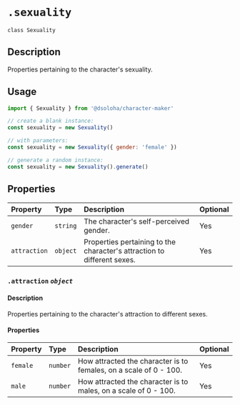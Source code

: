 # `.sexuality`

`class Sexuality`

## Description

Properties pertaining to the character's sexuality.

## Usage

```js
import { Sexuality } from '@dsoloha/character-maker'

// create a blank instance:
const sexuality = new Sexuality()

// with parameters:
const sexuality = new Sexuality({ gender: 'female' })

// generate a random instance:
const sexuality = new Sexuality().generate()
```

## Properties

| Property     | Type     | Description                                                             | Optional |
|:-------------|:---------|:------------------------------------------------------------------------|:---------|
| `gender`     | `string` | The character's self-perceived gender.                                  | Yes      |
| `attraction` | `object` | Properties pertaining to the character's attraction to different sexes. | Yes      |

### `.attraction` *`object`*

#### Description

Properties pertaining to the character's attraction to different sexes.

#### Properties

| Property | Type     | Description                                                       | Optional |
|:---------|:---------|:------------------------------------------------------------------|:---------|
| `female` | `number` | How attracted the character is to females, on a scale of 0 - 100. | Yes      |
| `male`   | `number` | How attracted the character is to males, on a scale of 0 - 100.   | Yes      |
